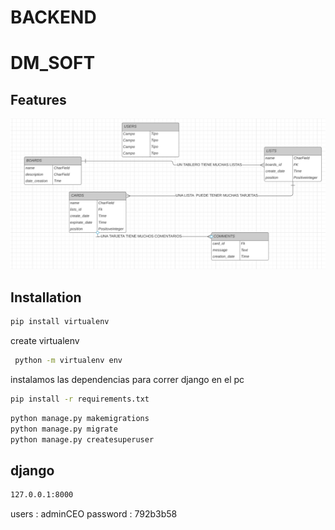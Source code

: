 # BACKEND 



# DM_SOFT

## Features
![logo](/modelo%20db.png "")



## Installation
 ```sh 
 pip install virtualenv
 ```
 
create virtualenv 
```sh 
 python -m virtualenv env
 ```
instalamos las dependencias para correr django en el pc
 ```sh 
pip install -r requirements.txt
 ```
```sh 
python manage.py makemigrations
python manage.py migrate
python manage.py createsuperuser
 ```
## django
```sh
127.0.0.1:8000
```
users : adminCEO
password : 792b3b58
